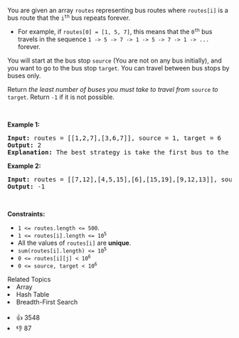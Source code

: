 <p>You are given an array <code>routes</code> representing bus routes where <code>routes[i]</code> is a bus route that the <code>i<sup>th</sup></code> bus repeats forever.</p>

<ul> 
 <li>For example, if <code>routes[0] = [1, 5, 7]</code>, this means that the <code>0<sup>th</sup></code> bus travels in the sequence <code>1 -&gt; 5 -&gt; 7 -&gt; 1 -&gt; 5 -&gt; 7 -&gt; 1 -&gt; ...</code> forever.</li> 
</ul>

<p>You will start at the bus stop <code>source</code> (You are not on any bus initially), and you want to go to the bus stop <code>target</code>. You can travel between bus stops by buses only.</p>

<p>Return <em>the least number of buses you must take to travel from </em><code>source</code><em> to </em><code>target</code>. Return <code>-1</code> if it is not possible.</p>

<p>&nbsp;</p> 
<p><strong class="example">Example 1:</strong></p>

<pre>
<strong>Input:</strong> routes = [[1,2,7],[3,6,7]], source = 1, target = 6
<strong>Output:</strong> 2
<strong>Explanation:</strong> The best strategy is take the first bus to the bus stop 7, then take the second bus to the bus stop 6.
</pre>

<p><strong class="example">Example 2:</strong></p>

<pre>
<strong>Input:</strong> routes = [[7,12],[4,5,15],[6],[15,19],[9,12,13]], source = 15, target = 12
<strong>Output:</strong> -1
</pre>

<p>&nbsp;</p> 
<p><strong>Constraints:</strong></p>

<ul> 
 <li><code>1 &lt;= routes.length &lt;= 500</code>.</li> 
 <li><code>1 &lt;= routes[i].length &lt;= 10<sup>5</sup></code></li> 
 <li>All the values of <code>routes[i]</code> are <strong>unique</strong>.</li> 
 <li><code>sum(routes[i].length) &lt;= 10<sup>5</sup></code></li> 
 <li><code>0 &lt;= routes[i][j] &lt; 10<sup>6</sup></code></li> 
 <li><code>0 &lt;= source, target &lt; 10<sup>6</sup></code></li> 
</ul>

<div><div>Related Topics</div><div><li>Array</li><li>Hash Table</li><li>Breadth-First Search</li></div></div><br><div><li>👍 3548</li><li>👎 87</li></div>